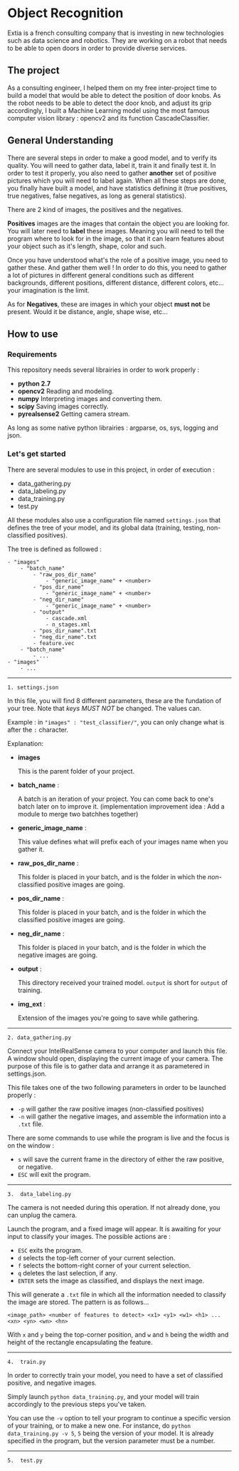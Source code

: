 # Object Recognition

Extia is a french consulting company that is investing in new technologies such as data science and robotics. They are working on a robot that needs to be able to open doors in order to provide diverse services.

## The project

As a consulting engineer, I helped them on my free inter-project time to build a model that would be able to detect the position of door knobs. As the robot needs to be able to detect the door knob, and adjust its grip accordingly, I built a Machine Learning model using the most famous computer vision library : opencv2 and its function CascadeClassifier.

## General Understanding

There are several steps in order to make a good model, and to verify its quality. You will need to gather data, label it, train it and finally test it. In order to test it properly, you also need to gather **another** set of positive pictures which you will need to label again. When all these steps are done, you finally have built a model, and have statistics defining it (true positives, true negatives, false negatives, as long as general statistics).

There are 2 kind of images, the positives and the negatives.

**Positives** images are the images that contain the object you are looking for. You will later need to **label** these images. Meaning you will need to tell the program where to look for in the image, so that it can learn features about your object such as it's length, shape, color and such.

Once you have understood what's the role of a positive image, you need to gather these. And gather them well ! In order to do this, you need to gather a lot of pictures in different general conditions such as different backgrounds, different positions, different distance, different colors, etc... your imagination is the limit.

As for **Negatives**, these are images in which your object **must not** be present. Would it be distance, angle, shape wise, etc...

## How to use

###	Requirements

This repository needs several librairies in order to work properly : 

* **python 2.7**
* **opencv2**
	Reading and modeling.
* **numpy**
	Interpreting images and converting them.
* **scipy**
	Saving images correctly.
* **pyrealsense2**
	Getting camera stream.

As long as some native python librairies : argparse, os, sys, logging and json.

###	Let's get started

There are several modules to use in this project, in order of execution :

* data_gathering.py
* data_labeling.py
* data_training.py
* test.py

All these modules also use a configuration file named `settings.json` that defines the tree of your model, and its global data (training, testing, non-classified positives).

The tree is defined as followed :

	- "images"
		- "batch_name"
			- "raw_pos_dir_name"
				- "generic_image_name" + <number>
			- "pos_dir_name"
				- "generic_image_name" + <number>
			- "neg_dir_name"
				- "generic_image_name" + <number>
			- "output"
				- cascade.xml
				- n_stages.xml
			- "pos_dir_name".txt
			- "neg_dir_name".txt
			- feature.vec
		- "batch_name"
			- ...
	- "images"
		- ...

___

	1. settings.json

In this file, you will find 8 different parameters, these are the fundation of your tree. Note that _keys_ *MUST NOT* be changed. The values can.

Example : in `"images" : "test_classifier/"`, you can only change what is after the `:` character.

Explanation:

* **images**

	This is the parent folder of your project.

* **batch_name** : 

	A batch is an iteration of your project. You can come back to one's batch later on to improve it. (implementation improvement idea : Add a module to merge two batchhes together)

* **generic_image_name** :

	This value defines what will prefix each of your images name when you gather it.

* **raw_pos_dir_name** : 

	This folder is placed in your batch, and is the folder in which the *non*-classified positive images are going.

* **pos_dir_name** :

	This folder is placed in your batch, and is the folder in which the classified positive images are going.

* **neg_dir_name** : 

	This folder is placed in your batch, and is the folder in which the negative images are going.

* **output** : 

	This directory received your trained model. `output` is short for `output` of training.

* **img_ext** : 

	Extension of the images you're going to save while gathering.

___

	2. data_gathering.py

Connect your IntelRealSense camera to your computer and launch this file. A window should open, displaying the current image of your camera. The purpose of this file is to gather data and arrange it as parametered in settings.json.

This file takes one of the two following parameters in order to be launched properly :

-	`-p` will gather the raw positive images (non-classified positives)
-	`-n` will gather the negative images, and assemble the information into a `.txt` file.

There are some commands to use while the program is live and the focus is on the window :

-	`s` will save the current frame in the directory of either the raw positive, or negative.
-	`ESC` will exit the program.

___

	3.	data_labeling.py

The camera is not needed during this operation. If not already done, you can unplug the camera.

Launch the program, and a fixed image will appear. It is awaiting for your input to classify your images. The possible actions are : 

-	`ESC` exits the program.
-	`d` selects the top-left corner of your current selection.
-	`f` selects the bottom-right corner of your current selection.
-	`q` deletes the last selection, if any.
-	`ENTER` sets the image as classified, and displays the next image.

This will generate a `.txt` file in which all the information needed to classify the image are stored. The pattern is as follows...

`<image_path> <number of features to detect> <x1> <y1> <w1> <h1> ... <xn> <yn> <wn> <hn>`

With `x` and `y` being the top-corner position, and `w` and `h` being the width and height of the rectangle encapsulating the feature.

___

	4.	train.py

In order to correctly train your model, you need to have a set of classified positive, and negative images.

Simply launch `python data_training.py`, and your model will train accordingly to the previous steps you've taken.

You can use the `-v` option to tell your program to continue a specific version of your training, or to make a new one. For instance, do `python data_training.py -v 5`, `5` being the version of your model. It is already specified in the program, but the version parameter must be a number.

___

	5.	test.py

<To Be Completed>